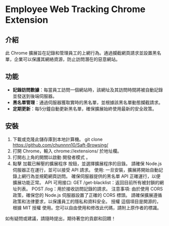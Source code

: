 # Employee Web Tracking Chrome Extension

## 介紹
此 Chrome 擴展旨在記錄和管理員工的上網行為。通過攔截網頁請求並設置黑名單，企業可以保護其網絡資源，防止訪問潛在的惡意網站。

## 功能
- **記錄訪問數據**：每當員工訪問一個網站時，該網址及其訪問時間將被自動記錄並發送到後端伺服器。
- **黑名單管理**：通過伺服器獲取實時的黑名單，並根據該黑名單動態攔截請求。
- **定期更新**：每5分鐘自動更新黑名單，確保擴展始終使用最新的安全政策。

## 安裝
1. 下載或克隆此儲存庫到本地計算機。
git clone https://github.com/chunnnn10/Saft-Browsing/
2. 打開 Chrome，輸入 chrome://extensions/ 於地址欄。
3. 打開右上角的開關以啟動 開發者模式 。
4. 點擊 加載已解壓的擴展程序 按鈕，並選擇擴展程序的目錄。
請確保 Node.js 伺服器正在運行，並可以接受 API 請求。
使用:
  一旦安裝，擴展將開始自動記錄上網行為並規範網頁訪問。
  確保伺服器提供的黑名單 API 正確運行，以便擴展功能正常。
API 可用接口:
  GET /get-blacklist：返回目前所有被封鎖的網址列表。
  POST /log：用於接收訪問記錄的請求。
注意事項:
由於使用 CORS 政策，確保您的 Node.js 伺服器設置了正確的 CORS 標頭。
請確保擴展遵循政策和法律要求，以保護員工的隱私和資料安全。
授權
這個項目是開源的，根據 MIT 授權 使用。您可以自由使用和修改此代碼，請附上原作者的標識。

如有疑問或建議，請隨時提出，期待著您的貢獻和回饋！
